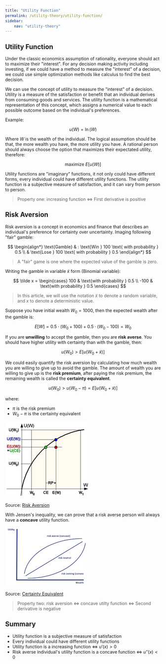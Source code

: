 ```yaml
---
title: "Utility Function"
permalink: /utility-theory/utility-function/
sidebar:
    nav: "utility-theory"
---
```


## Utility Function

Under the classic economics assumption of rationality, everyone should act to maximize their "interest". For any decision making activity including investing, if we could have a method to measure the "interest" of a decision, we could use simple optimization methods like calculus to find the best decision. 

We can use the concept of utility to measure the "interest" of a decision. Utility is a measure of the satisfaction or benefit that an individual derives from consuming goods and services. The utility function is a mathematical representation of this concept, which assigns a numerical value to each possible outcome based on the individual's preferences.

Example:

$$
u(W) = \ln(W)
$$

Where $W$ is the wealth of the individual. The logical assumption should be that, the more wealth you have, the more utility you have. A rational person should always choose the option that maximizes their expectated utility, therefore:

$$
\text{maximize } E[u(W)]
$$

Utility functions are "imaginary" functions, it not only could have different forms, every individual could have different utility functions. The utility function is a subjective measure of satisfaction, and it can vary from person to person.

> Property one: increasing function <=> First derivative is positive

## Risk Aversion

Risk aversion is a concept in economics and finance that describes an individual's preference for certainty over uncertainty. Imaging following "fair" gamble:

$$
\begin{align*}
\text{Gamble} & : \text{Win } 100 \text{ with probability } 0.5 \\
& \text{Lose } 100 \text{ with probability } 0.5
\end{align*}
$$

> A "fair" game is one where the expected value of the gamble is zero.

Writing the gamble in variable $\tilde x$ form (Binomial variable):

$$
\tilde x = \begin{cases}
100 & \text{with probability } 0.5 \\
-100 & \text{with probability } 0.5
\end{cases}
$$

> In this article, we will use the notation $\tilde x$ to denote a random variable, and $x$ to denote a deterministic value.

Suppose you have initial wealth $W_0 = 1000$, then the expected wealth after the gamble is:

$$
E[W] = 0.5 \cdot (W_0 + 100) + 0.5 \cdot (W_0 - 100) = W_0
$$

If you are **unwilling** to accept the gamble, then you are **risk averse**. You should have higher utility with certainty than with the gamble, then:

$$
u(W_0) > E[u(W_0 +\tilde x)]
$$

We could easily quantify the risk aversion by calculating how much wealth you are willing to give up to avoid the gamble. The amount of wealth you are willing to give up is the **risk premium**, after paying the risk premium, the remaining wealth is called the **certainty equivalent**.

$$
u(W_0) > u(W_0 - \pi) = E[u(W_0 + \tilde x)]
$$

where: 

- $\pi$ is the risk premium
- $W_0 - \pi$ is the certainty equivalent

![Certainty equivalent](attachments/risk_aversion.png)

Source: [Risk Aversion](https://en.wikipedia.org/wiki/Risk_aversion)

With Jensen's inequality, we can prove that a risk averse person will always have a **concave** utility function.

![Different utility functions](attachments/risk_aversion_2.png)

Source: [Certainty Equivalent](https://breakingdownfinance.com/finance-topics/behavioural-finance/certainty-equivalent/)

> Property two: risk aversion <=> concave utilty function <=> Second derivative is negative

## Summary

- Utility function is a subjective measure of satisfaction
- Every individual could have different utility functions
- Utility function is a increasing function <=> $u'(x) > 0$
- Risk averse individual's utility function is a concave function <=> $u''(x) < 0$

